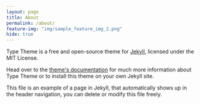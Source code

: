 ```yaml
---
layout: page
title: About
permalink: /about/
feature-img: "img/sample_feature_img_2.png"
hide: true
---
```


Type Theme is a free and open-source theme for [Jekyll](http://jekyllrb.com/), licensed under the MIT License.

Head over to the [theme's documentation](https://rohanchandra.github.io/project/type.html) for much more information about Type Theme or to install this theme on your own Jekyll site.

This file is an example of a page in Jekyll, that automatically shows up in the header navigation, you can delete or modify this file freely.